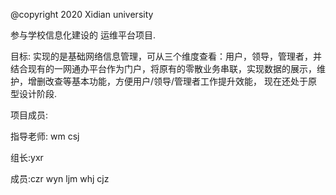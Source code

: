 @copyright 2020 Xidian university


参与学校信息化建设的 运维平台项目.

目标:
实现的是基础网络信息管理，可从三个维度查看：用户，领导，管理者，并结合现有的一网通办平台作为门户，将原有的零散业务串联，实现数据的展示，维护，增删改查等基本功能，方便用户/领导/管理者工作提升效能， 现在还处于原型设计阶段.

项目成员:

指导老师: wm csj

组长:yxr

成员:czr wyn ljm whj cjz


